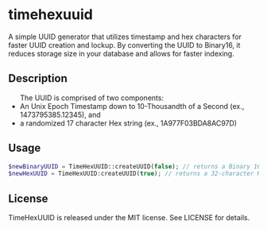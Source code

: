 # timehexuuid
A simple UUID generator that utilizes timestamp and hex characters for faster UUID creation and lockup.  By converting the UUID to Binary16, it reduces storage size in your database and allows for faster indexing.

<h2>Description</h2>
<ul>The UUID is comprised of two components:
<li>An Unix Epoch Timestamp down to 10-Thousandth of a Second (ex., 1473795385.12345), and</li>
<li>a randomized 17 character Hex string (ex., 1A977F03BDA8AC97D)</li>
</ul>

<h2>Usage</h2>

```php
$newBinaryUUID = TimeHexUUID::createUUID(false); // returns a Binary 16 UUID
$newHexUUID = TimeHexUUID:createUUID(true); // returns a 32-character Hex-based String

```

<h2>License</h2>
TimeHexUUID is released under the MIT license. See LICENSE for details.
